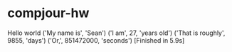 # compjour-hw
Hello world
('My name is', 'Sean')
('I am', 27, 'years old')
('That is roughly', 9855, 'days')
('Or,', 851472000, 'seconds')
[Finished in 5.9s]
